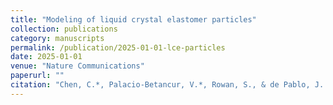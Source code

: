 ```yaml
---
title: "Modeling of liquid crystal elastomer particles"
collection: publications
category: manuscripts
permalink: /publication/2025-01-01-lce-particles
date: 2025-01-01
venue: "Nature Communications"
paperurl: ""
citation: "Chen, C.*, Palacio-Betancur, V.*, Rowan, S., & de Pablo, J. J."
---
```

